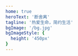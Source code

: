 ```yaml
---
home: true
heroText: '断舍离'
tagline: '热爱生命，简约生活'
bgImage: '/bg.jpg'
bgImageStyle: {
  height: '450px'
}
---
```




